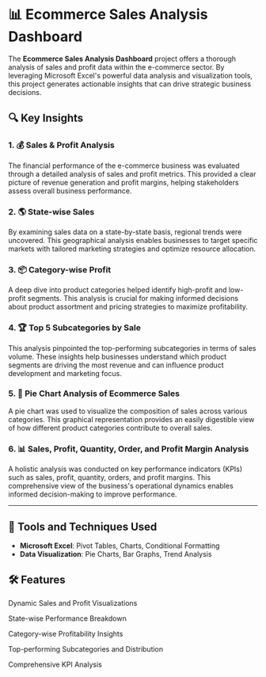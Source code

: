 # 📊 Ecommerce Sales Analysis Dashboard

The **Ecommerce Sales Analysis Dashboard** project offers a thorough analysis of sales and profit data within the e-commerce sector. By leveraging Microsoft Excel's powerful data analysis and visualization tools, this project generates actionable insights that can drive strategic business decisions.

## 🔍 Key Insights

### 1. 💰 **Sales & Profit Analysis**

The financial performance of the e-commerce business was evaluated through a detailed analysis of sales and profit metrics. This provided a clear picture of revenue generation and profit margins, helping stakeholders assess overall business performance.

### 2. 🌎 **State-wise Sales**

By examining sales data on a state-by-state basis, regional trends were uncovered. This geographical analysis enables businesses to target specific markets with tailored marketing strategies and optimize resource allocation.

### 3. 📦 **Category-wise Profit**

A deep dive into product categories helped identify high-profit and low-profit segments. This analysis is crucial for making informed decisions about product assortment and pricing strategies to maximize profitability.

### 4. 🏆 **Top 5 Subcategories by Sale**

This analysis pinpointed the top-performing subcategories in terms of sales volume. These insights help businesses understand which product segments are driving the most revenue and can influence product development and marketing focus.

### 5. 🥧 **Pie Chart Analysis of Ecommerce Sales**

A pie chart was used to visualize the composition of sales across various categories. This graphical representation provides an easily digestible view of how different product categories contribute to overall sales.

### 6. 📊 **Sales, Profit, Quantity, Order, and Profit Margin Analysis**

A holistic analysis was conducted on key performance indicators (KPIs) such as sales, profit, quantity, orders, and profit margins. This comprehensive view of the business's operational dynamics enables informed decision-making to improve performance.

---

## 🧰 Tools and Techniques Used

- **Microsoft Excel**: Pivot Tables, Charts, Conditional Formatting
- **Data Visualization**: Pie Charts, Bar Graphs, Trend Analysis

## 🛠️ Features

Dynamic Sales and Profit Visualizations

State-wise Performance Breakdown

Category-wise Profitability Insights

Top-performing Subcategories and Distribution

Comprehensive KPI Analysis
